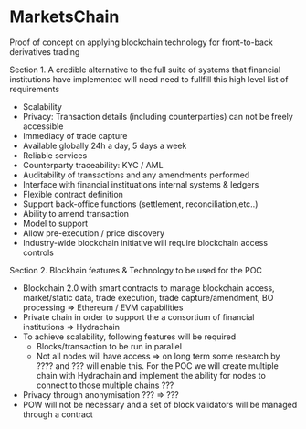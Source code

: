 # MarketsChain
Proof of concept on applying blockchain technology for front-to-back derivatives trading

Section 1. A credible alternative to the full suite of systems that financial institutions have implemented will need need to fullfill this high level list of requirements
- Scalability
- Privacy: Transaction details (including counterparties) can not be freely accessible
- Immediacy of trade capture
- Available globally 24h a day, 5 days a week
- Reliable services
- Counterparty traceability: KYC / AML
- Auditability of transactions and any amendments performed
- Interface with financial instituations internal systems & ledgers
- Flexible contract definition
- Support back-office functions (settlement, reconciliation,etc..)
- Ability to amend transaction
- Model to support
- Allow pre-execution / price discovery
- Industry-wide blockchain initiative will require blockchain access controls

Section 2. Blockhain features & Technology to be used for the POC
- Blockchain 2.0 with smart contracts to manage blockchain access, market/static data, trade execution, trade capture/amendment, BO processing 
  => Ethereum / EVM capabilities
- Private chain in order to support the a consortium of financial institutions
  => Hydrachain
- To achieve scalability, following features will be required
  - Blocks/transaction to be run in parallel
  - Not all nodes will have access
  => on long term some research by ???? and ??? will enable this. For the POC we will create multiple chain with Hydrachain and implement the ability for nodes to connect to those multiple chains ???
- Privacy through anonymisation ???
  => ???
- POW will not be necessary and a set of block validators will be managed through a contract
